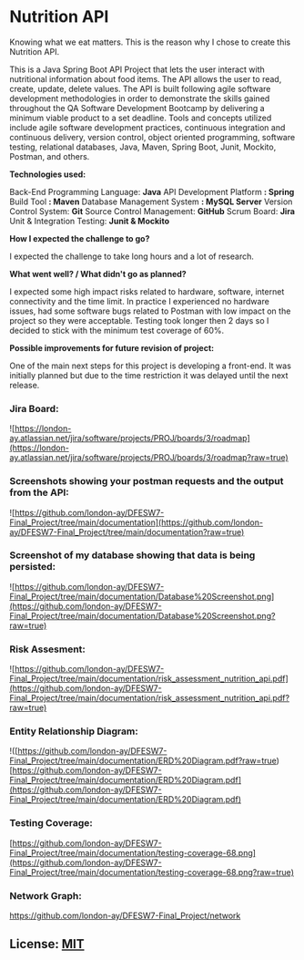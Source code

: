 #  Nutrition API

Knowing what we eat matters. This is the reason why I chose to create this Nutrition API.

This is a Java Spring Boot API Project that lets the user interact with nutritional information about food items. The API allows the user to read, create, update, delete values. 
The API is built following agile software development methodologies in order to demonstrate the skills gained throughout the QA Software Development Bootcamp by delivering a minimum viable product to a set deadline.
Tools and concepts utilized include agile software development practices, continuous integration and continuous delivery, version control, object oriented programming, software testing, relational databases, Java, Maven, Spring Boot, Junit, Mockito, Postman, and others.

**Technologies used:**

Back-End Programming Language: **Java**
API Development Platform **: Spring**
Build Tool **: Maven**
Database Management System **: MySQL Server**
Version Control System: **Git**
Source Control Management: **GitHub**
Scrum Board: **Jira**
Unit & Integration Testing: **Junit & Mockito**

**How I expected the challenge to go?**

I expected the challenge to take long hours and a lot of research.

**What went well? / What didn't go as planned?**

 I expected some high impact risks related to hardware, software, internet connectivity and the time limit. In practice I experienced no hardware issues, had some software bugs related to Postman with low impact on the project so they were acceptable. Testing took longer then 2 days so I decided to stick with the minimum test coverage of 60%.  

**Possible improvements for future revision of project:**

One of the main next steps for this project is developing a front-end. It was initially planned but due to the time restriction it was delayed until the next release. 

### Jira Board:

![https://london-ay.atlassian.net/jira/software/projects/PROJ/boards/3/roadmap](https://london-ay.atlassian.net/jira/software/projects/PROJ/boards/3/roadmap?raw=true)

### Screenshots showing your postman requests and the output from the API:
![https://github.com/london-ay/DFESW7-Final_Project/tree/main/documentation](https://github.com/london-ay/DFESW7-Final_Project/tree/main/documentation?raw=true)

### Screenshot of my database showing that data is being persisted:
![https://github.com/london-ay/DFESW7-Final_Project/tree/main/documentation/Database%20Screenshot.png](https://github.com/london-ay/DFESW7-Final_Project/tree/main/documentation/Database%20Screenshot.png?raw=true)

### Risk Assesment:
![https://github.com/london-ay/DFESW7-Final_Project/tree/main/documentation/risk_assessment_nutrition_api.pdf](https://github.com/london-ay/DFESW7-Final_Project/tree/main/documentation/risk_assessment_nutrition_api.pdf?raw=true)

### Entity Relationship Diagram:
!([https://github.com/london-ay/DFESW7-Final_Project/tree/main/documentation/ERD%20Diagram.pdf?raw=true)
[https://github.com/london-ay/DFESW7-Final_Project/tree/main/documentation/ERD%20Diagram.pdf](https://github.com/london-ay/DFESW7-Final_Project/tree/main/documentation/ERD%20Diagram.pdf)

### Testing Coverage:
[https://github.com/london-ay/DFESW7-Final_Project/tree/main/documentation/testing-coverage-68.png](https://github.com/london-ay/DFESW7-Final_Project/tree/main/documentation/testing-coverage-68.png?raw=true)

### Network Graph:
https://github.com/london-ay/DFESW7-Final_Project/network

## License: [MIT](https://choosealicense.com/licenses/mit/?raw=true)
